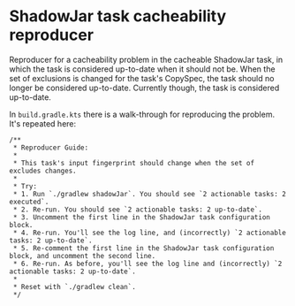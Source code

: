 # ShadowJar task cacheability reproducer

Reproducer for a cacheability problem in the cacheable ShadowJar task, in which the task is considered up-to-date when
it should not be. When the set of exclusions is changed for the task's CopySpec, the task should no longer be considered
up-to-date. Currently though, the task is considered up-to-date.

In `build.gradle.kts` there is a walk-through for reproducing the problem. It's repeated here:

```
/**
 * Reproducer Guide:
 *
 * This task's input fingerprint should change when the set of excludes changes.
 *
 * Try:
 * 1. Run `./gradlew shadowJar`. You should see `2 actionable tasks: 2 executed`.
 * 2. Re-run. You should see `2 actionable tasks: 2 up-to-date`.
 * 3. Uncomment the first line in the ShadowJar task configuration block.
 * 4. Re-run. You'll see the log line, and (incorrectly) `2 actionable tasks: 2 up-to-date`.
 * 5. Re-comment the first line in the ShadowJar task configuration block, and uncomment the second line.
 * 6. Re-run. As before, you'll see the log line and (incorrectly) `2 actionable tasks: 2 up-to-date`.
 *
 * Reset with `./gradlew clean`.
 */
```
